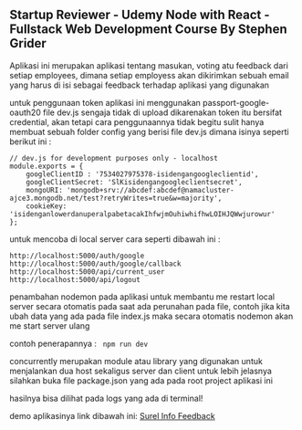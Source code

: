 ## Startup Reviewer - Udemy Node with React - Fullstack Web Development Course By Stephen Grider

Aplikasi ini merupakan aplikasi tentang masukan, voting atu feedback dari setiap employees, dimana setiap employess akan dikirimkan sebuah email yang harus di isi sebagai feedback terhadap aplikasi yang digunakan

untuk penggunaan token aplikasi ini menggunakan passport-google-oauth20
file dev.js sengaja tidak di upload dikarenakan token itu bersifat credential, akan tetapi cara penggunaannya tidak begitu sulit hanya membuat sebuah folder config yang berisi file dev.js dimana isinya seperti berikut ini :

```
// dev.js for development purposes only - localhost
module.exports = {
    googleClientID : '7534027975378-isidengangoogleclientid',
    googleClientSecret: 'SlKisidengangoogleclientsecret',
    mongoURI: 'mongodb+srv://abcdef:abcdef@namacluster-ajce3.mongodb.net/test?retryWrites=true&w=majority',
    cookieKey: 'isidenganlowerdanuperalpabetacakIhfwjmOuhiwhifhwLOIHJQWwjurowur'
};
```

untuk mencoba di local server cara seperti dibawah ini :

``
http://localhost:5000/auth/google
http://localhost:5000/auth/google/callback
http://localhost:5000/api/current_user
http://localhost:5000/api/logout
``

penambahan nodemon pada aplikasi untuk membantu me restart local server secara otomatis pada saat ada perunahan pada file, contoh jika kita ubah data yang ada pada file index.js maka secara otomatis nodemon akan me start server ulang

contoh penerapannya : `` npm run dev``

concurrently merupakan module atau library yang digunakan untuk menjalankan dua host sekaligus server dan client
untuk lebih jelasnya silahkan buka file package.json yang ada pada root project aplikasi ini

hasilnya bisa dilihat pada logs yang ada di terminal!

demo aplikasinya link dibawah ini:
[Surel Info Feedback](https://surelinfofeedback.herokuapp.com/)